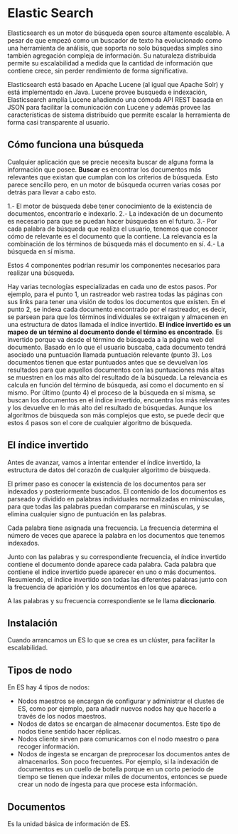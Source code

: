 # Elastic Search

Elasticsearch es un motor de búsqueda open source altamente escalable. A pesar de que empezó como un buscador de texto 
ha evolucionado como una herramienta de análisis, que soporta no solo búsquedas simples sino también agregación compleja 
de información. Su naturaleza distribuida permite su escalabilidad a medida que la cantidad de información que 
contiene crece, sin perder rendimiento de forma significativa.

Elasticsearch está basado en Apache Lucene (al igual que Apache Solr) y está implementado en Java. Lucene provee busqueda 
e indexación, Elasticsearch amplía Lucene añadiendo una cómoda API REST basada en JSON para facilitar la comunicación 
con Lucene y además provee las características de sistema distribuido que permite escalar la herramienta de forma casi 
transparente al usuario.

## Cómo funciona una búsqueda

Cualquier aplicación que se precie necesita buscar de alguna forma la información que posee. **Buscar** es encontrar los 
documentos más relevantes que existan que cumplan con los criterios de búsqueda. Esto parece sencillo pero, en un motor de
búsqueda ocurren varias cosas por detrás para llevar a cabo esto.

1.- El motor de búsqueda debe tener conocimiento de la existencia de documentos, encontrarlo e indexarlo.
2.- La indexación de un documento es necesario para que se puedan hacer búsquedas en el futuro.
3.- Por cada palabra de búsqueda que realiza el usuario, tenemos que conocer cómo de relevante es el documento que la contiene. La relevancia es la combinación de los términos de búsqueda más el documento en sí.
4.- La búsqueda en sí misma.

Estos 4 componentes podrían resumir los componentes necesarios para realizar una búsqueda.

Hay varias tecnologías especializadas en cada uno de estos pasos. Por ejemplo, para el punto 1, un rastreador web rastrea todas las páginas con sus links para tener una visión de todos los documentos que existen. En el punto 2, se indexa cada documento encontrado por el rastreador, es decir, se parsean para que los términos individuales se extraigan y almacenen en una estructura de datos llamada el índice invertido. **El índice invertido es un mapeo de un término al documento donde el término es encontrado**. Es invertido porque va desde el término de búsqueda a la página web del documento. Basado en lo que el usuario buscaba, cada documento tendrá asociado una puntuación llamada puntuación relevante (punto 3). Los documentos tienen que estar puntuados antes que se devuelvan los resultados para que aquellos documentos con las puntuaciones más altas se muestren en los más alto del resultado de la búsqueda. La relevancia es calcula en función del término de búsqueda, así como el documento en sí mismo. Por último (punto 4) el proceso de la búsqueda en sí misma, se buscan los documentos en el índice invertido, encuentra los más relevantes y los devuelve en lo más alto del resultado de búsquedas. Aunque los algoritmos de búsqueda son más complejos que esto, se puede decir que estos 4 pasos son el core de cualquier algoritmo de búsqueda.

## El índice invertido

Antes de avanzar, vamos a intentar entender el índice invertido, la estructura de datos del corazón de cualquier algoritmo de búsqueda. 

El primer paso es conocer la existencia de los documentos para ser indexados y posteriormente buscados. El contenido de los documentos es parseado y dividido en palabras individuales normalizadas en minúsculas, para que todas las palabras puedan compararse en minúsculas, y se elimina cualquier signo de puntuación en las palabras.

Cada palabra tiene asignada una frecuencia. La frecuencia determina el número de veces que aparece la palabra en los documentos que tenemos indexados.

Junto con las palabras y su correspondiente frecuencia, el índice invertido contiene el documento donde aparece cada palabra. Cada palabra que contiene el índice invertido puede aparecer en uno o más documentos. Resumiendo, el índice invertido son todas las diferentes palabras junto con la frecuencia de aparición y los documentos en los que aparece.

A las palabras y su frecuencia correspondiente se le llama **diccionario**. 


## Instalación

Cuando arrancamos un ES lo que se crea es un clúster, para facilitar la escalabilidad.

## Tipos de nodo

En ES hay 4 tipos de nodos:

 - Nodos maestros se encargan de configurar y administrar el clustes de ES, como por ejemplo, para añadir nuevos nodos hay que hacerlo a través de los nodos maestros.
 - Nodos de datos se encargan de almacenar documentos. Este tipo de nodos tiene sentido hacer réplicas.
 - Nodos cliente sirven para comunicarnos con el nodo maestro o para recoger información.
 - Nodos de ingesta se encargan de preprocesar los documentos antes de almacenarlos. Son poco frecuentes. Por ejemplo, si la indexación de documentos es un cuello de botella porque en un corto periodo de tiempo se tienen que indexar miles de documentos, entonces se puede crear un nodo de ingesta para que procese esta información.
 

## Documentos

Es la unidad básica de información de ES.

